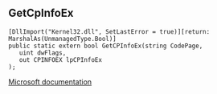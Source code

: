 ## GetCpInfoEx

```
[DllImport("Kernel32.dll", SetLastError = true)][return: MarshalAs(UnmanagedType.Bool)]
public static extern bool GetCPInfoEx(string CodePage,
   uint dwFlags,
   out CPINFOEX lpCPInfoEx
);
```

[Microsoft documentation](https://docs.microsoft.com/en-us/windows/win32/api/winnls/nf-winnls-getcpinfoexw)
